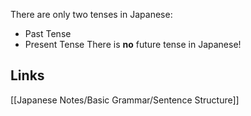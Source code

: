 There are only two tenses in Japanese:
- Past Tense
- Present Tense
There is **no** future tense in Japanese!

## Links
[[Japanese Notes/Basic Grammar/Sentence Structure]]